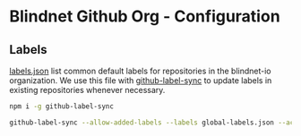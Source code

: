 # Blindnet Github Org - Configuration

## Labels

[labels.json](./labels.json) list common default labels for repositories in the blindnet-io organization.
We use this file with [github-label-sync](https://github.com/Financial-Times/github-label-sync) to update labels in existing repositories whenever necessary.

```bash
npm i -g github-label-sync

github-label-sync --allow-added-labels --labels global-labels.json --access-token xxxxx blindnet-io/REPO
```
